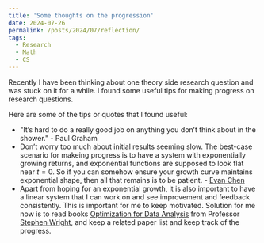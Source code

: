 ```yaml
---
title: 'Some thoughts on the progression'
date: 2024-07-26
permalink: /posts/2024/07/reflection/
tags:
  - Research
  - Math
  - CS
---
```


Recently I have been thinking about one theory side research question and was stuck on it for a while. I found some useful tips for making progress on research questions.

Here are some of the tips or quotes that I found useful:

- "It’s hard to do a really good job on anything you don’t think about in the shower." - Paul Graham
- Don’t worry too much about initial results seeming slow. The best-case scenario for makeing progress is to have a system with exponentially growing returns, and exponential functions are supposed to look flat near $t=0$. So if you can somehow ensure your growth curve maintains exponential shape, then all that remains is to be patient. - [Evan Chen](https://web.evanchen.cc/coaches.html)
- Apart from hoping for an exponential growth, it is also important to have a linear system that I can work on and see improvement and feedback consistently. This is important for me to keep motivated. Solution for me now is to read books  [Optimization for Data Analysis](https://www.cambridge.org/core/books/optimization-for-data-analysis/C02C3708905D236AA354D1CE1739A6A2) from Professor [Stephen Wright](https://pages.cs.wisc.edu/~swright/), and keep a related paper list and keep track of the progress. 

